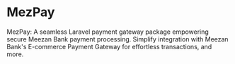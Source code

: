# MezPay
MezPay: A seamless Laravel payment gateway package empowering secure Meezan Bank payment processing. Simplify integration with Meezan Bank's E-commerce Payment Gateway for effortless transactions, and more.

